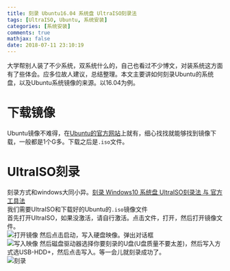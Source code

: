 ```yaml
---
title: 刻录 Ubuntu16.04 系统盘 UltraISO刻录法
tags: [UltraISO, Ubuntu, 系统安装]
categories: [系统安装]
comments: true
mathjax: false
date: 2018-07-11 23:10:19
---
```

大学帮别人装了不少系统，双系统什么的，自己也看过不少博文，对装系统这方面有了些体会。应多位故人建议，总结整理。本文主要讲如何刻录Ubuntu的系统盘，以及Ubuntu系统镜像的来源。以16.04为例。  

<!-- more -->

# 下载镜像
Ubuntu镜像不难得，在[Ubuntu的官方网站](https://www.ubuntu.com/download/desktop)上就有，细心找找就能够找到镜像下载，一般都是1个G多。下载之后是`.iso`文件。  

# UltraISO刻录
刻录方式和windows大同小异。[刻录 Windows10 系统盘 UltraISO刻录法 与 官方工具法](/2018/07/11/burn-windows-installation-disk/)  
我们需要UltraISO和下载好的Ubuntu的`.iso`镜像文件  
首先打开UltraISO，如果没激活，请自行激活。点击文件，打开，然后打开镜像文件。  
![打开镜像](https://images.yunhao.space/pica/burn-ubuntu-installation-disk/1.png)
然后点击启动，写入硬盘映像。弹出对话框  
![写入映像](https://images.yunhao.space/pica/burn-ubuntu-installation-disk/2.png)
然后磁盘驱动器选择你要刻录的U盘(U盘质量不要太差)，然后写入方式选USB-HDD+，然后点击写入。等一会儿就刻录成功了。  
![刻录](https://images.yunhao.space/pica/burn-ubuntu-installation-disk/3.png)